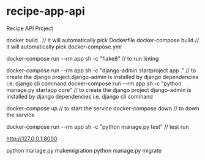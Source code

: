 # recipe-app-api
Recipe API Project

docker build . // it will automatically pick Dockerfile 
docker-compose build // it will automatically pick docker-compose.yml


docker-compose run --rm app sh -c "flake8" // to run linting

docker-compose run --rm app sh -c "django-admin startproject app ." // to create the django project django-admin is installed by django dependencies i.e. django cli command
docker-compose run --rm app sh -c "python manage.py startapp core" // to create the django project django-admin is installed by django dependencies i.e. django cli command

docker-compose up // to start the service
docker-compose down // to down the service

docker-compose run --rm app sh -c "python manage.py test" // test run

http://127.0.0.1:8000

python manage.py makemigration
python manage.py migrate
